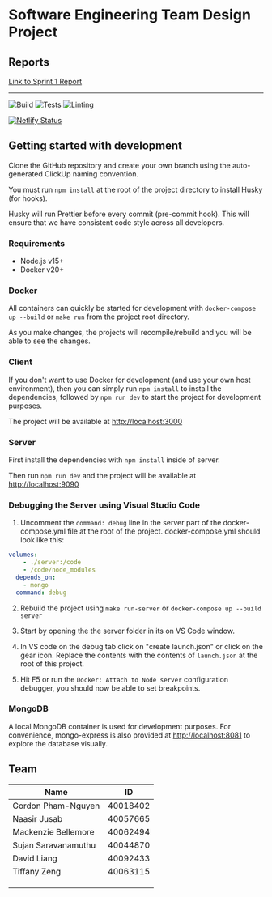 # Software Engineering Team Design Project

## Reports

[Link to Sprint 1 Report](docs/sprint1_report.md)

---

![Build](https://github.com/Mackbellemore/soen-390-team07/workflows/Build/badge.svg)
![Tests](https://github.com/Mackbellemore/soen-390-team07/workflows/Tests/badge.svg)
![Linting](https://github.com/Mackbellemore/soen-390-team07/workflows/Linting/badge.svg)

[![Netlify Status](https://api.netlify.com/api/v1/badges/e3d87675-e568-4165-862f-657f6663056f/deploy-status)](https://app.netlify.com/sites/soen-390-team-07/deploys)

## Getting started with development

Clone the GitHub repository and create your own branch using the auto-generated ClickUp naming convention.

You must run `npm install` at the root of the project directory to install Husky (for hooks).

Husky will run Prettier before every commit (pre-commit hook). This will ensure that we have consistent code style across all developers.

### Requirements

- Node.js v15+
- Docker v20+

### Docker

All containers can quickly be started for development with `docker-compose up --build` or `make run` from the project root directory.

As you make changes, the projects will recompile/rebuild and you will be able to see the changes.

### Client

If you don't want to use Docker for development (and use your own host environment), then you can simply run `npm install` to install the dependencies, followed by `npm run dev` to start the project for development purposes.

The project will be available at <http://localhost:3000>

### Server

First install the dependencies with `npm install` inside of server.

Then run `npm run dev` and the project will be available at <http://localhost:9090>

### Debugging the Server using Visual Studio Code

1. Uncomment the `command: debug` line in the server part of the docker-compose.yml file at the root of the project. docker-compose.yml should look like this:

```yml
volumes:
    - ./server:/code
    - /code/node_modules
  depends_on:
    - mongo
  command: debug
```

2. Rebuild the project using `make run-server` or `docker-compose up --build server`

3. Start by opening the the server folder in its on VS Code window.

4. In VS code on the debug tab click on "create launch.json" or click on the gear icon. Replace the contents with the contents of `launch.json` at the root of this project.

3. Hit F5 or run the `Docker: Attach to Node server` configuration debugger, you should now be able to set breakpoints.

### MongoDB

A local MongoDB container is used for development purposes. For convenience, mongo-express is also provided at <http://localhost:8081> to explore the database visually.

## Team

| Name                | ID       |
| ------------------- | -------- |
| Gordon Pham-Nguyen  | 40018402 |
| Naasir Jusab        | 40057665 |
| Mackenzie Bellemore | 40062494 |
| Sujan Saravanamuthu | 40044870 |
| David Liang         | 40092433 |
| Tiffany Zeng        | 40063115 |
|                     |          |
|                     |          |
|                     |          |
